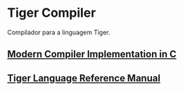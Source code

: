 # Tiger Compiler
Compilador para a linguagem Tiger.

## [Modern Compiler Implementation in C](https://www.cs.princeton.edu/~appel/modern/c/)

## [Tiger Language Reference Manual](https://www.lrde.epita.fr/~tiger/tiger.html)
